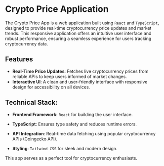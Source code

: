 
# Crypto Price Application


The Crypto Price App is a web application built using `React` and `TypeScript`, designed to provide real-time cryptocurrency price updates and market trends. This responsive application offers an intuitive user interface and robust performance, ensuring a seamless experience for users tracking cryptocurrency data.


## Features

- **Real-Time Price Updates**: Fetches live cryptocurrency prices from reliable APIs to keep users informed of market changes.
- **Interactive UI**: A clean and user-friendly interface with responsive design for accessibility on all devices.




## Technical Stack:

- **Frontend Framework**: `React` for building the user interface.

- **TypeScript**: Ensures type safety and reduces runtime errors.

- **API Integration**: Real-time data fetching using popular cryptocurrency APIs (Coingecko API).

- **Styling**: `Tailwind CSS` for sleek and modern design.

This app serves as a perfect tool for cryptocurrency enthusiasts.
